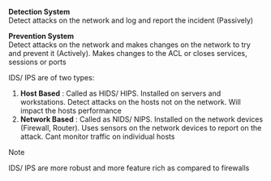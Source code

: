 **Detection System**  
Detect attacks on the network and log and report the incident (Passively)

**Prevention System**  
Detect attacks on the network and makes changes on the network to try and prevent it (Actively). Makes changes to the ACL or closes services, sessions or ports

IDS/ IPS are of two types:

1. **Host Based** : Called as HIDS/ HIPS. Installed on servers and workstations. Detect attacks on the hosts not on the network. Will impact the hosts performance
2. **Network Based** : Called as NIDS/ NIPS. Installed on the network devices (Firewall, Router). Uses sensors on the network devices to report on the attack. Cant monitor traffic on individual hosts

 > [!NOTE]
 > IDS/ IPS are more robust and more feature rich as compared to firewalls
